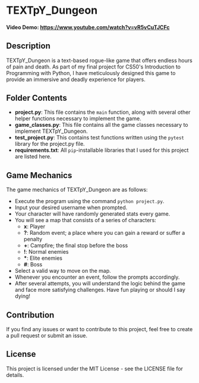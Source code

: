 # TEXTpY_Dungeon
#### Video Demo: https://www.youtube.com/watch?v=vR5vCuTJCFc
## Description
TEXTpY_Dungeon is a text-based rogue-like game that offers endless hours of pain and death. As part of my final project for CS50's Introduction to Programming with Python, I have meticulously designed this game to provide an immersive and deadly experience for players.


## Folder Contents
- **project.py**: This file contains the ```main``` function, along with several other helper functions necessary to implement the game.
- **game_classes.py**: This file contains all the game classes necessary to implement TEXTpY_Dungeon.
- **test_project.py**: This contains test functions written using the ```pytest``` library for the project.py file.
- **requirements.txt**: All ```pip```-installable libraries that I used for this project are listed here.

## Game Mechanics
The game mechanics of TEXTpY_Dungeon are as follows:

- Execute the program using the command `python project.py`.
- Input your desired username when prompted.
- Your character will have randomly generated stats every game.
- You will see a map that consists of a series of characters:
  - **x**: Player
  - **?**: Random event; a place where you can gain a reward or suffer a penalty
  - **+**: Campfire; the final stop before the boss
  - **!**: Normal enemies
  - **\***: Elite enemies
  - **#**: Boss
- Select a valid way to move on the map.
- Whenever you encounter an event, follow the prompts accordingly.
- After several attempts, you will understand the logic behind the game and face more satisfying challenges. Have fun playing or should I say dying!

## Contribution
If you find any issues or want to contribute to this project, feel free to create a pull request or submit an issue.

## License
This project is licensed under the MIT License - see the LICENSE file for details.
